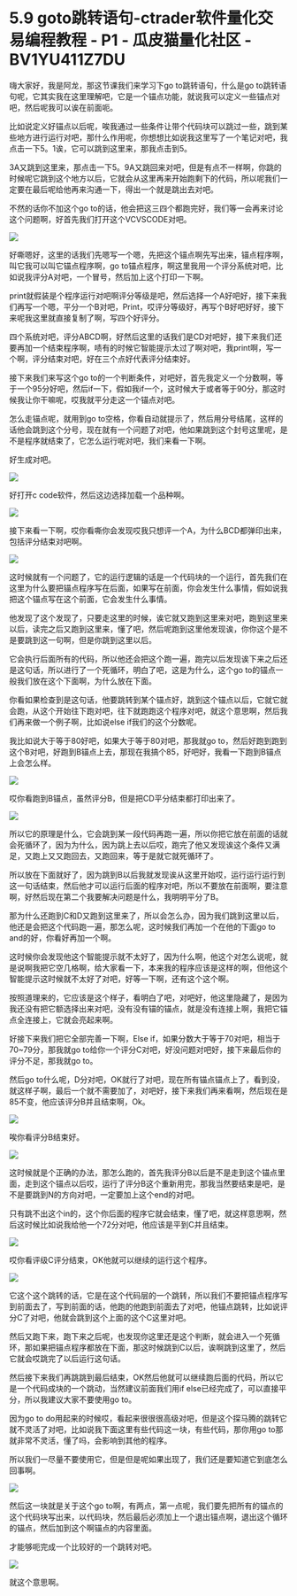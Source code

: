 # 5.9 goto跳转语句-ctrader软件量化交易编程教程 - P1 - 瓜皮猫量化社区 - BV1YU411Z7DU

嗨大家好，我是阿龙，那这节课我们来学习下go to跳转语句，什么是go to跳转语句呢，它其实我在这里理解吧，它是一个锚点功能，就说我可以定义一些锚点对吧，然后呢我可以诶在前面呃。

比如说定义好锚点以后呢，唉我通过一些条件让带个代码块可以跳过一些，跳到某些地方进行运行对吧，那什么作用呢，你想想比如说我这里写了一个笔记对吧，我点击一下5。1诶，它可以跳到这里来，那我点击到5。

3A又跳到这里来，那点击一下5。9A又跳回来对吧，但是有点不一样啊，你跳的时候呢它跳到这个地方以后，它就会从这里再来开始跑剩下的代码，所以呢我们一定要在最后呢给他再来沟通一下，得出一个就是跳出去对吧。

不然的话你不加这个go to的话，他会把这三四个都跑完好，我们等一会再来讨论这个问题啊，好首先我们打开这个VCVSCODE对吧。



![](img/ccd9d63f27ab277b0a21ce181c53f50a_1.png)

好嘶嗯好，这里的话我们先嗯写一个嗯，先把这个锚点啊先写出来，锚点程序啊，叫它我可以叫它锚点程序啊，go to锚点程序，啊这里我用一个评分系统对吧，比如说我评分A对吧，一个冒号，然后加上这个打印一下啊。

print就假装是个程序运行对吧啊评分等级是吧，然后选择一个A好吧好，接下来我们再写一个嗯，平分一个B对吧，Print，哎评分等级好，再写个B好吧好好，接下来呢我这里就直接复制了啊，写四个好评分。

四个系统对吧，评分ABCD啊，好然后这里的话我们是CD对吧好，接下来我们还要再加一个结束程序啊，啧有的时候它智能提示太过了啊对吧，我print啊，写一个啊，评分结束对吧，好在三个点好代表评分结束好。

接下来我们来写这个go to的一个判断条件，对吧好，首先我定义一个分数啊，等于一个95分好吧，然后if一下，假如我if一个，这时候大于或者等于90分，那这时候我让你干嘛呢，哎我就平分走这一个锚点对吧。

怎么走锚点呢，就用到go to空格，你看自动就提示了，然后用分号结尾，这样的话他会跳到这个分号，现在就有一个问题了对吧，他如果跳到这个封号这里呢，是不是程序就结束了，它怎么运行呢对吧，我们来看一下啊。

好生成对吧。

![](img/ccd9d63f27ab277b0a21ce181c53f50a_3.png)

好打开c code软件，然后这边选择加载一个品种啊。

![](img/ccd9d63f27ab277b0a21ce181c53f50a_5.png)

接下来看一下啊，哎你看嘶你会发现哎我只想评一个A，为什么BCD都弹印出来，包括评分结束对吧啊。

![](img/ccd9d63f27ab277b0a21ce181c53f50a_7.png)

这时候就有一个问题了，它的运行逻辑的话是一个代码块的一个运行，首先我们在这里为什么要把锚点程序写在后面，如果写在前面，你会发生什么事情，假如说我把这个锚点写在这个前面，它会发生什么事情。

他发现了这个发现了，只要走这里的时候，诶它就又跑到这里来对吧，跑到这里来以后，读完之后又跑到这里来，懂了吧，然后呢跑到这里他发现诶，你你这个是不是要跳到这一句啊，但是你跳到这里以后。

它会执行后面所有的代码，所以他还会把这个跑一遍，跑完以后发现诶下来之后还是这句话，所以进行了一个死循环，明白了吧，这是为什么，这个go to的锚点一般我们放在这个下面啊，为什么放在下面。

你看如果检查到是这句话，他要跳转到某个锚点好，跳到这个锚点以后，它就它就会跑，从这个开始往下跑对吧，往下就跑跑这个程序对吧，就这个意思啊，然后我们再来做一个例子啊，比如说else if我们的这个分数呢。

我比如说大于等于80好吧，如果大于等于80对吧，那我就go to，然后好跑到跑到这个B对吧，好跑到B锚点上去，那现在我搞个85，好吧好，我看一下跑到B锚点上会怎么样。



![](img/ccd9d63f27ab277b0a21ce181c53f50a_9.png)

哎你看跑到B锚点，虽然评分B，但是把CD平分结束都打印出来了。

![](img/ccd9d63f27ab277b0a21ce181c53f50a_11.png)

所以它的原理是什么，它会跳到某一段代码再跑一遍，所以你把它放在前面的话就会死循环了，因为为什么，因为跳上去以后哎，跑完了他又发现诶这个条件又满足，又跑上又又跑回去，又跑回来，等于是就它就死循环了。

所以放在下面就好了，因为跳到B以后我就发现诶从这里开始哎，运行运行运行到这一句话结束，然后他才可以运行后面的程序对吧，所以不要放在前面啊，要注意啊，好然后现在第二个我要解决问题是什么，我明明平分了B。

那为什么还跑到C和D又跑到这里来了，所以会怎么办，因为我们跳到这里以后，他还是会把这个代码跑一遍，那怎么呢，这时候我们再加一个在他的下面go to and的好，你看好再加一个啊。

这时候你会发现他这个智能提示就不太好了，因为什么啊，他这个对怎么说呢，就是说啊我把它空几格啊，给大家看一下，本来我的程序应该是这样的啊，但他这个智能提示这时候就不太好了对吧，好等一下啊，还有这个这个啊。

按照道理来的，它应该是这个样子，看明白了吧，对吧好，他这里隐藏了，是因为我还没有把它额选择出来对吧，没有没有锚的锚点，就是没有连接上啊，我把它锚点全连接上，它就会亮起来啊。

好接下来我们把它全部完善一下啊，Else if，如果分数大于等于70对吧，相当于70~79分，那我就go to给你一个评分C对吧，好没问题对吧好，接下来最后你的评分不足，那我就go to。

然后go to什么呢，D分对吧，OK就行了对吧，现在所有锚点锚点上了，看到没，就这样子啊，最后一个就不需要加了，对吧好，接下来我们再来看啊，然后现在是85不变，他应该评分B并且结束啊，Ok。



![](img/ccd9d63f27ab277b0a21ce181c53f50a_13.png)

唉你看评分B结束好。

![](img/ccd9d63f27ab277b0a21ce181c53f50a_15.png)

这时候就是个正确的办法，那怎么跑的，首先我评分B以后是不是走到这个锚点里面，走到这个锚点以后哎，运行了评分B这个重新用完，那我当然要结束是吧，是不是要跳到N的方向对吧，一定要加上这个end的对吧。

只有跳不出这个in的，这个你后面的程序它就会结束，懂了吧，就这样意思啊，然后这时候比如说我给他一个72分对吧，他应该是平到C并且结束。



![](img/ccd9d63f27ab277b0a21ce181c53f50a_17.png)

哎你看评级C评分结束，OK他就可以继续的运行这个程序。

![](img/ccd9d63f27ab277b0a21ce181c53f50a_19.png)

它这个这个跳转的话，它是在这个代码层的一个跳转，所以我们不要把锚点程序写到前面去了，写到前面的话，他跑的他跑到前面去了对吧，他锚点跳转，比如说评分C了对吧，他就会跳到这个上面的这个C这里对吧。

然后又跑下来，跑下来之后呢，也发现你这里还是这个判断，就会进入一个死循环，那如果把锚点程序都放在下面，那这时候跳到C以后，诶啊跳到这里了，然后它就会哎跳完了以后运行这句话。

然后接下来我们再跳跳到最后结束，OK然后他就可以继续跑后面的代码，所以它是一个代码成块的一个跳动，当然建议前面我们用if else已经完成了，可以直接平分，所以我建议大家不要使用go to。

因为go to do用起来的时候哎，看起来很很很高级对吧，但是这个探马腾的跳转它就不灵活了对吧，比如说我下面这里有些代码这一块，有些代码，那你用go to那就非常不灵活，懂了吗，会影响到其他的程序。

所以我们一尽量不要使用它，但是但是呢如果出现了，我们还是要知道它到底怎么回事啊。

![](img/ccd9d63f27ab277b0a21ce181c53f50a_21.png)

然后这一块就是关于这个go to啊，有两点，第一点呢，我们要先把所有的锚点的这个代码块写出来，以代码块，然后最后必须加上一个退出锚点啊，退出这个循环的锚点，然后加到这个啊锚点的内容里面。

才能够呃完成一个比较好的一个跳转对吧。

![](img/ccd9d63f27ab277b0a21ce181c53f50a_23.png)

就这个意思啊。